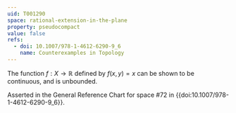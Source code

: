 ```yaml
---
uid: T001290
space: rational-extension-in-the-plane
property: pseudocompact
value: false
refs:
  - doi: 10.1007/978-1-4612-6290-9_6
    name: Counterexamples in Topology
---
```

The function $f : X \to \mathbb{R}$ defined by $f(x,y) = x$ can be shown to be continuous, and is unbounded.

Asserted in the General Reference Chart for space #72 in
{{doi:10.1007/978-1-4612-6290-9_6}}.
